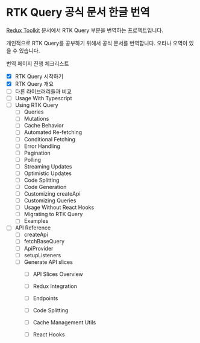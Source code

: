 # RTK Query 공식 문서 한글 번역

[Redux Toolkit](https://redux-toolkit.js.org/) 문서에서 RTK Query 부분을 번역하는 프로젝트입니다.

개인적으로 RTK Query를 공부하기 위해서 공식 문서를 번역합니다. 오타나 오역이 있을 수 있습니다. 

번역 페이지 진행 체크리스트

* [x] RTK Query 시작하기
* [x] RTK Query 개요
* [ ] 다른 라이브러리들과 비교
* [ ] Usage With Typescript
* [ ] Using RTK Query
  * [ ] Queries
  * [ ] Mutations
  * [ ] Cache Behavior
  * [ ] Automated Re-fetching
  * [ ] Conditional Fetching
  * [ ] Error Handling
  * [ ] Pagination
  * [ ] Polling
  * [ ] Streaming Updates
  * [ ] Optimistic Updates
  * [ ] Code Splitting
  * [ ] Code Generation
  * [ ] Customizing createApi
  * [ ] Customizing Queries
  * [ ] Usage Without React Hooks
  * [ ] Migrating to RTK Query
  * [ ] Examples
* [ ] API Reference
  * [ ] createApi
  * [ ] fetchBaseQuery
  * [ ] ApiProvider
  * [ ] setupListeners
  * [ ] Generate API slices
    * [ ] API Slices Overview
    * [ ] Redux Integration
    * [ ] Endpoints
    * [ ] Code Splitting
    * [ ] Cache Management Utils
    * [ ] React Hooks


